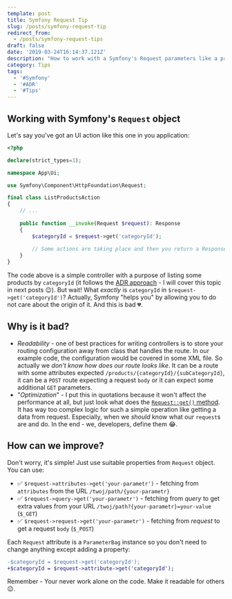```yaml
---
template: post
title: Symfony Request Tip
slug: /posts/symfony-request-tip
redirect_from:
  - /posts/symfony-request-tips
draft: false
date: '2019-03-24T16:14:37.121Z'
description: "How to work with a Symfony's Request parameters like a pro. \U0001F60E"
category: Tips
tags:
  - '#Symfony'
  - '#ADR'
  - '#Tips'
---
```


## Working with Symfony's `Request` object

Let's say you've got an UI action like this one in you application: 

```php
<?php

declare(strict_types=1);

namespace App\Ui;

use Symfony\Component\HttpFoundation\Request;

final class ListProductsAction
{
    // ...
    
    public function __invoke(Request $request): Response
    {
        $categoryId = $request->get('categoryId');
        
        // Some actions are taking place and then you return a Response
    }
}
```

The code above is a simple controller with a purpose of listing some products by `categoryId` (it follows the 
[ADR approach](http://pmjones.io/adr/) - I will cover this topic in next posts 😉). But wait! What *exactly* is 
`categoryId` in `$request->get('categoryId')`? Actually, Symfony "helps you" by allowing you to do not care about 
the origin of it. And this is bad 💔.

## Why is it bad?

* *Readability* - one of best practices for writing controllers is to store your routing configuration away from class 
that handles the route. In our example code, the configuration would be covered in some XML file. So actually we *don't 
know how does our route looks like*. It can be a route with some attributes expected 
`/products/{categoryId}/{subCategoryId}`, it can be a `POST` route expecting a request `body` or it can expect some 
additional `GET` parameters.
* "*Optimization*" - I put this in quotations because it won't affect the performance at all, but just look what does
the [`Request::get()` method](https://github.com/symfony/symfony/blob/master/src/Symfony/Component/HttpFoundation/Request.php#L681).
It has way too complex logic for such a simple operation like getting a data from request. Especially, when we *should*
know what our `request`s are and do. In the end - we, developers, define them 😂.

## How can we improve?

Don't worry, it's simple! Just use suitable properties from `Request` object. You can use:
- ✅ `$request->attributes->get('your-parametr')` - fetching from `attributes` from the URL 
`/twoj/path/{your-parametr}`
- ✅ `$request->query->get('your-parametr')` - fetching from *query* to get extra values from your URL 
`/twoj/path?{your-parametr}=your-value` (`$_GET`)
- ✅ `$request->request->get('your-parametr')` - fetching from *request* to get a request `body` (`$_POST`)

Each `Request` attribute is a `ParameterBag` instance so you don't need to change anything except adding a property:
```diff
-$categoryId = $request->get('categoryId');
+$categoryId = $request->attribute->get('categoryId');
```

Remember - Your never work alone on the code. Make it readable for others 😉.
